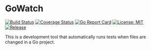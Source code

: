 # GoWatch

[![Build Status](https://travis-ci.org/jrhackett/gowatch.svg?branch=master&service=github)](https://travis-ci.org/jrhackett/gowatch)
[![Coverage Status](https://coveralls.io/repos/github/jrhackett/gowatch/badge.svg?branch=master&service=github)](https://coveralls.io/github/jrhackett/gowatch?branch=master)
[![Go Report Card](https://goreportcard.com/badge/github.com/jrhackett/gowatch)](https://goreportcard.com/report/github.com/jrhackett/gowatch)
[![License: MIT](https://img.shields.io/badge/License-MIT-yellow.svg)](https://opensource.org/licenses/MIT)
[![Release](https://img.shields.io/github/release/jrhackett/gowatch.svg)](https://github.com/jrhackett/gowatch/releases/latest)

This is a development tool that automatically runs tests when files are changed in a Go project.
